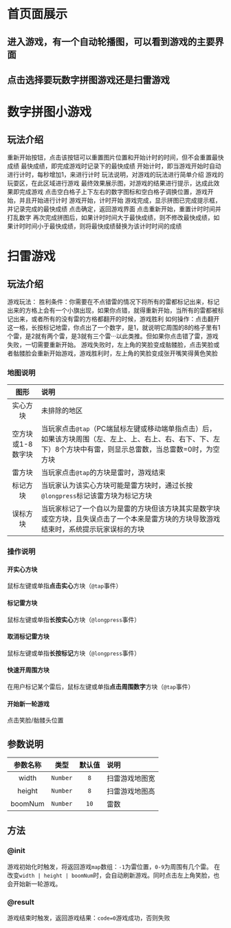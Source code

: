 # 首页面展示
## 进入游戏，有一个自动轮播图，可以看到游戏的主要界面
## 点击选择要玩数字拼图游戏还是扫雷游戏
# 数字拼图小游戏
## 玩法介绍
重新开始按钮，点击该按钮可以重置图片位置和开始计时的时间，但不会重置最快成绩
最快成绩，即完成游戏时记录下的最快成绩
开始计时，即当游戏开始时自动进行计时，每秒增加1，来进行计时
玩法说明，对游戏的玩法进行简单介绍
游戏的玩耍区，在此区域进行游戏
最终效果展示图，对游戏的结果进行提示，达成此效果即完成游戏
点击空白格子上下左右的数字图标和空白格子调换位置，游戏开始，并且开始进行计时
游戏开始，计时开始
游戏完成，显示拼图已完成提示框，并记录完成的最快成绩
点击确定，返回游戏界面
点击重新开始，重置计时时间并打乱数字
再次完成拼图后，如果计时时间大于最快成绩，则不修改最快成绩，如果计时时间小于最快成绩，则将最快成绩替换为该计时时间的成绩

# 扫雷游戏
## 玩法介绍
游戏玩法：
胜利条件：你需要在不点错雷的情况下将所有的雷都标记出来，标记出来的方格上会有一个小旗出现，如果你点错，就得重新开始，当所有的雷都被标记出来，或者所有的没有雷的方格都翻开的时候，游戏胜利
如何操作：点击翻开这一格，长按标记地雷，你点出了一个数字，是1，就说明它周围的8的格子里有1个雷，是2就有两个雷，是3就有三个雷···以此类推。但如果你点击错了雷，游戏失败，一切需要重新开始。
游戏失败时，左上角的笑脸变成骷髅脸，点击笑脸或者骷髅脸会重新开始游戏，游戏胜利时，左上角的笑脸变成张开嘴笑得黄色笑脸

### 地图说明
| 图形 | 说明 |
| :-: | :- |
| 实心方块 | 未排除的地区 | 
| 空方块或1-8数字块 | 当玩家点击`@tap`（PC端鼠标左键或移动端单指点击）后，如果该方块周围（左、左上、上、右上、右、右下、下、左下）8个方块中有雷，则显示总雷数，当总雷数=0时，为空方块 | 
| 雷方块 | 当玩家点击`@tap`的方块是雷时，游戏结束 | 
| 标记方块 | 当玩家认为该实心方块可能是雷方块时，通过长按`@longpress`标记该雷方块为标记方块 |
| 误标方块 | 当玩家标记了一个自以为是雷的方块但该方块其实是数字块或空方块，且失误点击了一个本来是雷方块的方块导致游戏结束时，系统提示玩家误标的方块 |

### 操作说明
#### 开实心方块
鼠标左键或单指**点击实心**方块（`@tap`事件）

#### 标记雷方块
鼠标左键或单指**长按实心**方块（`@longpress`事件）

#### 取消标记雷方块
鼠标左键或单指**长按标记**方块（`@longpress`事件）

#### 快速开周围方块
在用户标记某个雷后，鼠标左键或单指**点击周围数字**方块（`@tap`事件）

#### 开始新一轮游戏
点击笑脸/骷髅头位置

## 参数说明
| 参数名称 | 类型 | 默认值 | 说明 | 
| :-: | :-: | :-: | :- |
| width | `Number` | `8` | 扫雷游戏地图宽 | 
| height | `Number` | `8` | 扫雷游戏地图高 | 
| boomNum | `Number` | `10` | 雷数 |
 
## 方法
### @init 
游戏初始化时触发，将返回游戏`map`数组：`-1`为雷位置，`0-9`为周围有几个雷。
在改变`width | height | boomNum`时，会自动刷新游戏。同时点击左上角笑脸，也会开始新一轮游戏。

### @result
游戏结束时触发，返回游戏结果：`code=0`游戏成功，否则失败
